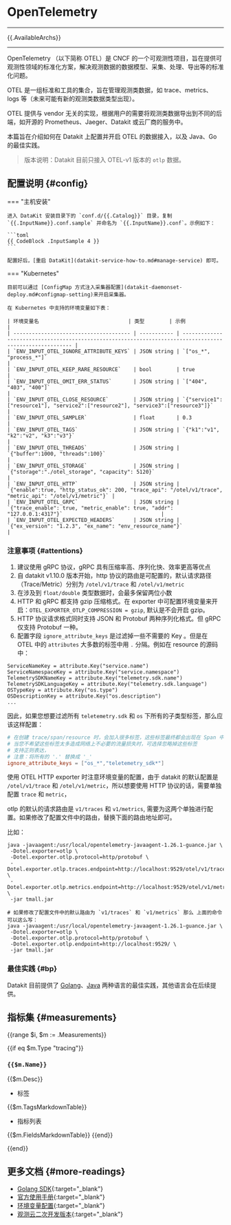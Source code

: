 
# OpenTelemetry
---

{{.AvailableArchs}}

---

OpenTelemetry （以下简称 OTEL）是 CNCF 的一个可观测性项目，旨在提供可观测性领域的标准化方案，解决观测数据的数据模型、采集、处理、导出等的标准化问题。

OTEL 是一组标准和工具的集合，旨在管理观测类数据，如 trace、metrics、logs 等（未来可能有新的观测类数据类型出现）。

OTEL 提供与 vendor 无关的实现，根据用户的需要将观测类数据导出到不同的后端，如开源的 Prometheus、Jaeger、Datakit 或云厂商的服务中。

本篇旨在介绍如何在 Datakit 上配置并开启 OTEL 的数据接入，以及 Java、Go 的最佳实践。

> 版本说明：Datakit 目前只接入 OTEL-v1 版本的 `otlp` 数据。

## 配置说明 {#config}

<!-- markdownlint-disable MD046 -->
=== "主机安装"

    进入 DataKit 安装目录下的 `conf.d/{{.Catalog}}` 目录，复制 `{{.InputName}}.conf.sample` 并命名为 `{{.InputName}}.conf`。示例如下：

    ```toml
    {{ CodeBlock .InputSample 4 }}
    ```

    配置好后，[重启 DataKit](datakit-service-how-to.md#manage-service) 即可。

=== "Kubernetes"

    目前可以通过 [ConfigMap 方式注入采集器配置](datakit-daemonset-deploy.md#configmap-setting)来开启采集器。

    在 Kubernetes 中支持的环境变量如下表：

    | 环境变量名                             | 类型        | 示例                                                                                                     |
    | -------------------------------------- | ----------- | -------------------------------------------------------------------------------------------------------- |
    | `ENV_INPUT_OTEL_IGNORE_ATTRIBUTE_KEYS` | JSON string | `["os_*", "process_*"]`                                                                                  |
    | `ENV_INPUT_OTEL_KEEP_RARE_RESOURCE`    | bool        | true                                                                                                     |
    | `ENV_INPUT_OTEL_OMIT_ERR_STATUS`       | JSON string | `["404", "403", "400"]`                                                                                  |
    | `ENV_INPUT_OTEL_CLOSE_RESOURCE`        | JSON string | `{"service1":["resource1"], "service2":["resource2"], "service3":["resource3"]}`                         |
    | `ENV_INPUT_OTEL_SAMPLER`               | float       | 0.3                                                                                                      |
    | `ENV_INPUT_OTEL_TAGS`                  | JSON string | `{"k1":"v1", "k2":"v2", "k3":"v3"}`                                                                      |
    | `ENV_INPUT_OTEL_THREADS`               | JSON string | `{"buffer":1000, "threads":100}`                                                                         |
    | `ENV_INPUT_OTEL_STORAGE`               | JSON string | `{"storage":"./otel_storage", "capacity": 5120}`                                                         |
    | `ENV_INPUT_OTEL_HTTP`                  | JSON string | `{"enable":true, "http_status_ok": 200, "trace_api": "/otel/v1/trace", "metric_api": "/otel/v1/metric"}` |
    | `ENV_INPUT_OTEL_GRPC`                  | JSON string | `{"trace_enable": true, "metric_enable": true, "addr": "127.0.0.1:4317"}`                                |
    | `ENV_INPUT_OTEL_EXPECTED_HEADERS`      | JSON string | `{"ex_version": "1.2.3", "ex_name": "env_resource_name"}`                                                |

<!-- markdownlint-enable -->

### 注意事项 {#attentions}

1. 建议使用 gRPC 协议，gRPC 具有压缩率高、序列化快、效率更高等优点
2. 自 datakit v1.10.0 版本开始，http 协议的路由是可配置的，默认请求路径（Trace/Metric）分别为 `/otel/v1/trace` 和 `/otel/v1/metric`
3. 在涉及到 `float/double` 类型数据时，会最多保留两位小数
4. HTTP 和 gRPC 都支持 gzip 压缩格式。在 exporter 中可配置环境变量来开启：`OTEL_EXPORTER_OTLP_COMPRESSION = gzip`, 默认是不会开启 gzip。
5. HTTP 协议请求格式同时支持 JSON 和 Protobuf 两种序列化格式。但 gRPC 仅支持 Protobuf 一种。
6. 配置字段 `ignore_attribute_keys` 是过滤掉一些不需要的 Key 。但是在 OTEL 中的 `attributes` 大多数的标签中用 `.` 分隔。例如在 resource 的源码中：

```golang
ServiceNameKey = attribute.Key("service.name")
ServiceNamespaceKey = attribute.Key("service.namespace")
TelemetrySDKNameKey = attribute.Key("telemetry.sdk.name")
TelemetrySDKLanguageKey = attribute.Key("telemetry.sdk.language")
OSTypeKey = attribute.Key("os.type")
OSDescriptionKey = attribute.Key("os.description")
...
```

因此，如果您想要过滤所有 `teletemetry.sdk` 和 `os`  下所有的子类型标签，那么应该这样配置：

``` toml
# 在创建 trace/span/resource 时，会加入很多标签，这些标签最终都会出现在 Span 中
# 当您不希望这些标签太多造成网络上不必要的流量损失时，可选择忽略掉这些标签
# 支持正则表达，
# 注意：将所有的 '.' 替换成 '_'
ignore_attribute_keys = ["os_*","teletemetry_sdk*"]
```

使用 OTEL HTTP exporter 时注意环境变量的配置，由于 datakit 的默认配置是 `/otel/v1/trace` 和 `/otel/v1/metric`，所以想要使用 HTTP 协议的话，需要单独配置 `trace` 和 `metric`，

otlp 的默认的请求路由是 `v1/traces` 和 `v1/metrics`, 需要为这两个单独进行配置。如果修改了配置文件中的路由，替换下面的路由地址即可。

比如：

```shell
java -javaagent:/usr/local/opentelemetry-javaagent-1.26.1-guance.jar \
 -Dotel.exporter=otlp \
 -Dotel.exporter.otlp.protocol=http/protobuf \
 -Dotel.exporter.otlp.traces.endpoint=http://localhost:9529/otel/v1/trace \
 -Dotel.exporter.otlp.metrics.endpoint=http://localhost:9529/otel/v1/metric \
 -jar tmall.jar

# 如果修改了配置文件中的默认路由为 `v1/traces` 和 `v1/metrics` 那么 上面的命令可以这么写：
java -javaagent:/usr/local/opentelemetry-javaagent-1.26.1-guance.jar \
 -Dotel.exporter=otlp \
 -Dotel.exporter.otlp.protocol=http/protobuf \
 -Dotel.exporter.otlp.endpoint=http://localhost:9529/ \
 -jar tmall.jar
```

### 最佳实践 {#bp}

Datakit 目前提供了 [Golang](opentelemetry-go.md)、[Java](opentelemetry-java.md) 两种语言的最佳实践，其他语言会在后续提供。

## 指标集 {#measurements}

{{range $i, $m := .Measurements}}

{{if eq $m.Type "tracing"}}

### `{{$m.Name}}`

{{$m.Desc}}

- 标签

{{$m.TagsMarkdownTable}}

- 指标列表

{{$m.FieldsMarkdownTable}}
{{end}}

{{end}}

## 更多文档 {#more-readings}

- [Golang SDK](https://github.com/open-telemetry/opentelemetry-go){:target="_blank"}
- [官方使用手册](https://opentelemetry.io/docs/){:target="_blank"}
- [环境变量配置](https://github.com/open-telemetry/opentelemetry-java/blob/main/sdk-extensions/autoconfigure/README.md#otlp-exporter-both-span-and-metric-exporters){:target="_blank"}
- [观测云二次开发版本](https://github.com/GuanceCloud/opentelemetry-java-instrumentation){:target="_blank"}
